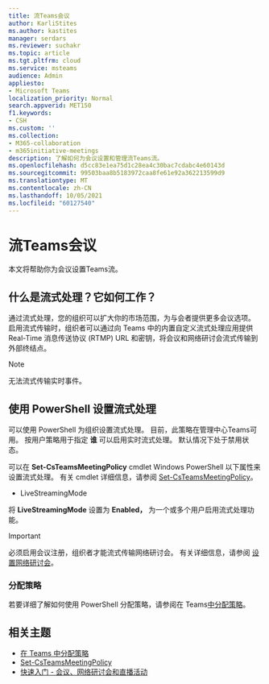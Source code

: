 ```yaml
---
title: 流Teams会议
author: KarliStites
ms.author: kastites
manager: serdars
ms.reviewer: suchakr
ms.topic: article
ms.tgt.pltfrm: cloud
ms.service: msteams
audience: Admin
appliesto:
- Microsoft Teams
localization_priority: Normal
search.appverid: MET150
f1.keywords:
- CSH
ms.custom: ''
ms.collection:
- M365-collaboration
- m365initiative-meetings
description: 了解如何为会议设置和管理流Teams流。
ms.openlocfilehash: d5cc83e1ea75d1c28ea4c30bac7cdabc4e60143d
ms.sourcegitcommit: 99503baa8b5183972caa8fe61e92a362213599d9
ms.translationtype: MT
ms.contentlocale: zh-CN
ms.lasthandoff: 10/05/2021
ms.locfileid: "60127540"
---
```

# <a name="stream-teams-meetings"></a>流Teams会议

本文将帮助你为会议设置Teams流。

## <a name="what-is-streaming-and-how-does-it-work"></a>什么是流式处理？它如何工作？

通过流式处理，您的组织可以扩大你的市场范围，为与会者提供更多会议选项。 启用流式传输时，组织者可以通过向 Teams 中的内置自定义流式处理应用提供 Real-Time 消息传送协议 (RTMP) URL 和密钥，将会议和网络研讨会流式传输到外部终结点。

> [!NOTE]
> 无法流式传输实时事件。

## <a name="set-up-streaming-with-powershell"></a>使用 PowerShell 设置流式处理

可以使用 PowerShell 为组织设置流式处理。 目前，此策略在管理中心Teams可用。 按用户策略用于指定 **谁** 可以启用实时流式处理。 默认情况下处于禁用状态。

可以在 **Set-CsTeamsMeetingPolicy** cmdlet Windows PowerShell 以下属性来设置流式处理。 有关 cmdlet 详细信息，请参阅 [Set-CsTeamsMeetingPolicy](/powershell/module/skype/set-csteamsmeetingpolicy)。

- LiveStreamingMode

将 **LiveStreamingMode** 设置为 **Enabled，** 为一个或多个用户启用流式处理功能。

> [!IMPORTANT]
> 必须启用会议注册，组织者才能流式传输网络研讨会。 有关详细信息，请参阅 [设置网络研讨会](set-up-webinars.md)。

### <a name="assign-the-policy"></a>分配策略

若要详细了解如何使用 PowerShell 分配策略，请参阅在 Teams[中分配策略](policy-assignment-overview.md)。

## <a name="related-topics"></a>相关主题

- [在 Teams 中分配策略](policy-assignment-overview.md)
- [Set-CsTeamsMeetingPolicy](/powershell/module/skype/set-csteamsmeetingpolicy)
- [快速入门 - 会议、网络研讨会和直播活动](quick-start-meetings-live-events.md)